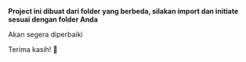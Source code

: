 **Project ini dibuat dari folder yang berbeda, silakan import dan initiate sesuai dengan folder Anda**

Akan segera diperbaiki

Terima kasih! 🙌